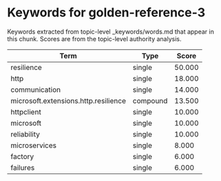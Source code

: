 # Keywords for golden-reference-3

Keywords extracted from topic-level _keywords/words.md that appear in this chunk.
Scores are from the topic-level authority analysis.

| Term | Type | Score |
|------|------|-------|
| resilience | single | 50.000 |
| http | single | 18.000 |
| communication | single | 14.000 |
| microsoft.extensions.http.resilience | compound | 13.500 |
| httpclient | single | 10.000 |
| microsoft | single | 10.000 |
| reliability | single | 10.000 |
| microservices | single | 8.000 |
| factory | single | 6.000 |
| failures | single | 6.000 |

